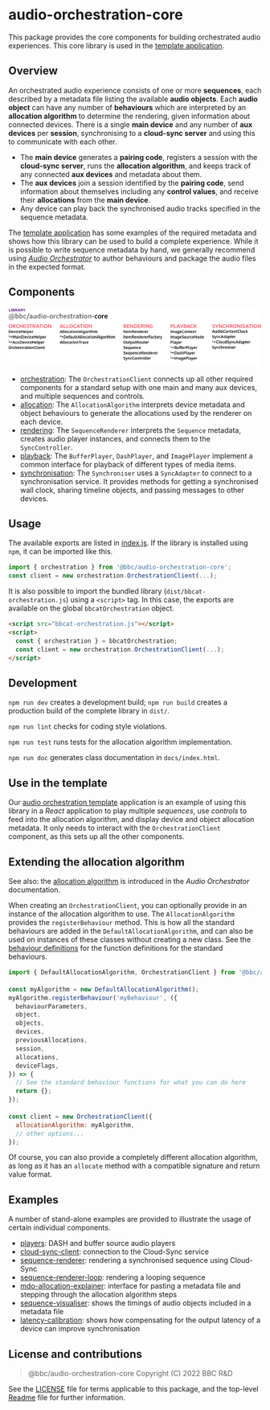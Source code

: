 # audio-orchestration-core

This package provides the core components for building orchestrated audio experiences. This core library is used in the [template application](../template).

## Overview

An orchestrated audio experience consists of one or more **sequences**, each described by a metadata file listing the available **audio objects**. Each **audio object** can have any number of **behaviours** which are interpreted by an **allocation algorithm** to determine the rendering, given information about connected devices. There is a single **main device** and any number of **aux devices** per **session**, synchronising to a **cloud-sync server** and using this to communicate with each other.

* The **main device** generates a **pairing code**, registers a session with the **cloud-sync server**, runs the **allocation algorithm**, and keeps track of any connected **aux devices** and metadata about them.
* The **aux devices** join a session identified by the **pairing code**, send information about themselves including any **control values**, and receive their **allocations** from the **main device**.
* Any device can play back the synchronised audio tracks specified in the sequence metadata.

The [template application](../template) has some examples of the required metadata and shows how this library can be used to build a complete experience. While it is possible to write sequence metadata by hand, we generally recommend using [_Audio Orchestrator_](https://www.bbc.co.uk/makerbox/tools/audio-orchestrator) to author behaviours and package the audio files in the expected format.

## Components

<img alt="core library components (as listed below)" src="./images/core-components.png" />

* [orchestration](./src/orchestration):
  The `OrchestrationClient` connects up all other required components for a standard setup with one main and many aux devices, and multiple sequences and controls.
* [allocation](./src/allocation):
  The `AllocationAlgorithm` interprets device metadata and object behaviours to generate the allocations used by the renderer on each device.
* [rendering](./src/rendering):
  The `SequenceRenderer` interprets the `Sequence` metadata, creates audio player instances, and connects them to the `SyncController`.
* [playback](./src/playback):
  The `BufferPlayer`, `DashPlayer`, and `ImagePlayer` implement a common interface for playback of different types of media items.
* [synchronisation](./src/synchronisation):
  The `Synchroniser` uses a `SyncAdapter` to connect to a synchronisation service. It provides methods for getting a synchronised wall clock, sharing timeline objects, and passing messages to other devices.

## Usage

The available exports are listed in [index.js](src/index.js). If the library is installed using `npm`, it can be imported like this.

```js
import { orchestration } from '@bbc/audio-orchestration-core';
const client = new orchestration.OrchestrationClient(...);
```

It is also possible to import the bundled library (`dist/bbcat-orchestration.js`) using a `<script>` tag. In this case, the exports are available on the global `bbcatOrchestration` object.

```html
<script src="bbcat-orchestration.js"></script>
<script>
  const { orchestration } = bbcatOrchestration;
  const client = new orchestration.OrchestrationClient(...);
</script>
```

## Development

`npm run dev` creates a development build; `npm run build` creates a production build of the complete library in `dist/`.

`npm run lint` checks for coding style violations.

`npm run test` runs tests for the allocation algorithm implementation.

`npm run doc` generates class documentation in `docs/index.html`.


## Use in the template

Our [audio orchestration template](../template) application is an example of using this library in a _React_ application to play multiple _sequences_, use _controls_ to feed into the allocation algorithm, and display device and object allocation metadata. It only needs to interact with the `OrchestrationClient` component, as this sets up all the other components.

## Extending the allocation algorithm

See also: the [allocation algorithm](https://bbc.github.io/bbcat-orchestration-docs/allocation-algorithm/) is introduced in the _Audio Orchestrator_ documentation.

When creating an `OrchestrationClient`, you can optionally provide in an instance of the allocation algorithm to use. The `AllocationAlgorithm` provides the `registerBehaviour` method. This is how all the standard behaviours are added in the `DefaultAllocationAlgorithm`, and can also be used on instances of these classes without creating a new class. See the [behaviour definitions](src/allocation/behaviours) for the function definitions for the standard behaviours.

```js
import { DefaultAllocationAlgorithm, OrchestrationClient } from '@bbc/audio-orchestration-core';

const myAlgorithm = new DefaultAllocationAlgorithm();
myAlgorithm.registerBehaviour('myBehaviour', ({
  behaviourParameters,
  object,
  objects,
  devices,
  previousAllocations,
  session,
  allocations,
  deviceFlags,
}) => {
  // See the standard behaviour functions for what you can do here
  return {};
});

const client = new OrchestrationClient({
  allocationAlgorithm: myAlgorithm,
  // other options...
});
```

Of course, you can also provide a completely different allocation algorithm, as long as it has an `allocate` method with a compatible signature and return value format.

## Examples

A number of stand-alone examples are provided to illustrate the usage of certain individual components.

 * [players](examples/players/): DASH and buffer source audio players
 * [cloud-sync-client](examples/cloud-sync-client/): connection to the Cloud-Sync service
 * [sequence-renderer](examples/sequence-renderer/): rendering a synchronised sequence using Cloud-Sync
 * [sequence-renderer-loop](examples/sequence-renderer-loop/): rendering a looping sequence
 * [mdo-allocation-explainer](examples/mdo-allocation-explainer/): interface for pasting a metadata file and stepping through the allocation algorithm steps
 * [sequence-visualiser](examples/sequence-visualiser/): shows the timings of audio objects included in a metadata file
 * [latency-calibration](examples/latency-calibration/): shows how compensating for the output latency of a device can improve synchronisation

## License and contributions

> @bbc/audio-orchestration-core
> Copyright (C) 2022 BBC R&D

See the [LICENSE](./LICENSE) file for terms applicable to this package, and the top-level [Readme](../../Readme.md) file for further information.
